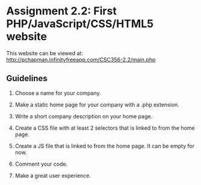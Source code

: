 # Assignment 2.2: First PHP/JavaScript/CSS/HTML5 website

This website can be viewed at: http://pchapman.infinityfreeapp.com/CSC356-2.2/main.php
## Guidelines

1. Choose a name for your company.

2. Make a static home page for your company with a .php extension. 

3. Write a short company description on your home page.

4. Create a CSS file with at least 2 selectors that is linked to from the home page.

5. Create a JS file that is linked to from the home page. It can be empty for now.

6. Comment your code. 

7. Make a great user experience.
